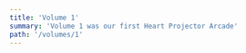 ```yaml
---
title: 'Volume 1'
summary: 'Volume 1 was our first Heart Projector Arcade'
path: '/volumes/1'
---
```

